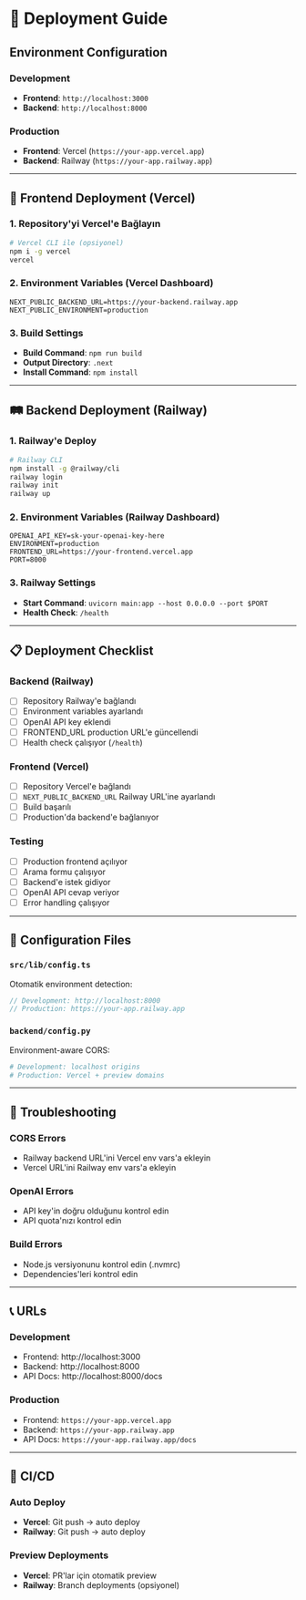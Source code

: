 # 🚀 Deployment Guide

## Environment Configuration

### Development
- **Frontend**: `http://localhost:3000`
- **Backend**: `http://localhost:8000`

### Production  
- **Frontend**: Vercel (`https://your-app.vercel.app`)
- **Backend**: Railway (`https://your-app.railway.app`)

---

## 🎯 Frontend Deployment (Vercel)

### 1. Repository'yi Vercel'e Bağlayın
```bash
# Vercel CLI ile (opsiyonel)
npm i -g vercel
vercel
```

### 2. Environment Variables (Vercel Dashboard)
```env
NEXT_PUBLIC_BACKEND_URL=https://your-backend.railway.app
NEXT_PUBLIC_ENVIRONMENT=production
```

### 3. Build Settings
- **Build Command**: `npm run build`
- **Output Directory**: `.next`
- **Install Command**: `npm install`

---

## 🛤️ Backend Deployment (Railway)

### 1. Railway'e Deploy
```bash
# Railway CLI
npm install -g @railway/cli
railway login
railway init
railway up
```

### 2. Environment Variables (Railway Dashboard)
```env
OPENAI_API_KEY=sk-your-openai-key-here
ENVIRONMENT=production
FRONTEND_URL=https://your-frontend.vercel.app
PORT=8000
```

### 3. Railway Settings
- **Start Command**: `uvicorn main:app --host 0.0.0.0 --port $PORT`
- **Health Check**: `/health`

---

## 📋 Deployment Checklist

### Backend (Railway)
- [ ] Repository Railway'e bağlandı
- [ ] Environment variables ayarlandı
- [ ] OpenAI API key eklendi  
- [ ] FRONTEND_URL production URL'e güncellendi
- [ ] Health check çalışıyor (`/health`)

### Frontend (Vercel)
- [ ] Repository Vercel'e bağlandı
- [ ] `NEXT_PUBLIC_BACKEND_URL` Railway URL'ine ayarlandı
- [ ] Build başarılı
- [ ] Production'da backend'e bağlanıyor

### Testing
- [ ] Production frontend açılıyor
- [ ] Arama formu çalışıyor
- [ ] Backend'e istek gidiyor
- [ ] OpenAI API cevap veriyor
- [ ] Error handling çalışıyor

---

## 🔧 Configuration Files

### `src/lib/config.ts`
Otomatik environment detection:
```typescript
// Development: http://localhost:8000  
// Production: https://your-app.railway.app
```

### `backend/config.py`
Environment-aware CORS:
```python
# Development: localhost origins
# Production: Vercel + preview domains  
```

---

## 🐛 Troubleshooting

### CORS Errors
- Railway backend URL'ini Vercel env vars'a ekleyin
- Vercel URL'ini Railway env vars'a ekleyin

### OpenAI Errors
- API key'in doğru olduğunu kontrol edin
- API quota'nızı kontrol edin

### Build Errors
- Node.js versiyonunu kontrol edin (.nvmrc)
- Dependencies'leri kontrol edin

---

## 📞 URLs

### Development
- Frontend: http://localhost:3000
- Backend: http://localhost:8000
- API Docs: http://localhost:8000/docs

### Production
- Frontend: `https://your-app.vercel.app`
- Backend: `https://your-app.railway.app` 
- API Docs: `https://your-app.railway.app/docs`

---

## 🔄 CI/CD

### Auto Deploy
- **Vercel**: Git push → auto deploy
- **Railway**: Git push → auto deploy

### Preview Deployments  
- **Vercel**: PR'lar için otomatik preview
- **Railway**: Branch deployments (opsiyonel) 
